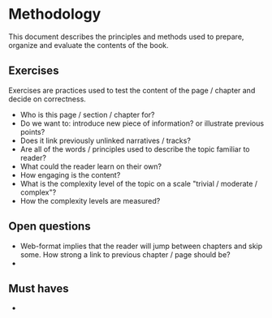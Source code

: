 # Methodology

This document describes the principles and methods used to prepare, organize and evaluate the contents of the book.

## Exercises

Exercises are practices used to test the content of the page / chapter and decide on correctness.

- Who is this page / section / chapter for?
- Do we want to: introduce new piece of information? or illustrate previous points?
- Does it link previously unlinked narratives / tracks?
- Are all of the words / principles used to describe the topic familiar to reader?
- What could the reader learn on their own?
- How engaging is the content?
- What is the complexity level of the topic on a scale "trivial / moderate / complex"?
- How the complexity levels are measured?

## Open questions

- Web-format implies that the reader will jump between chapters and skip some. How strong a link to previous chapter / page should be?
- 

## Must haves

-
